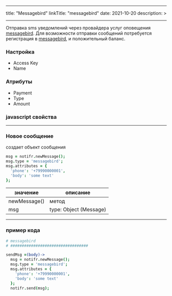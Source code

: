 
---
title: "Messagebird"
linkTitle: "messagebird"
date: 2021-10-20
description: >

---

Отправка sms уведомлений через провайдера услуг оповещения [messagebird](https://messagebird.com). Для возможности 
отправки сообщений потребуется регистрация в [messagebird](https://messagebird.com), и положительный баланс.

### Настройка
* Access Key
* Name

### Атрибуты
* Payment
* Type
* Amount

### javascript свойства

----------------

### Новое сообщение

создает объект сообщения

```coffeescript
msg = notifr.newMessage();
msg.type = 'messagebird';
msg.attributes = {
  'phone': '+79990000001',
  'body': 'some text'
};

```
|  значение  | описание  |
|-------------|---------|
| newMessage() |    метод   |
| msg |   type: Object (Message)  |

----------------

### пример кода

```coffeescript
# messagebird
# ##################################

sendMsg =(body)->
  msg = notifr.newMessage();
  msg.type = 'messagebird';
  msg.attributes = {
    'phone': '+79990000001',
    'body': 'some text'
  };
  notifr.send(msg);
```


